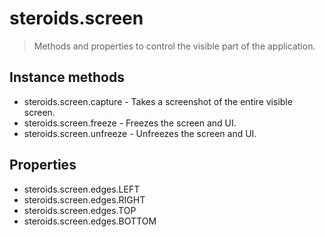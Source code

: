 steroids.screen
===============

> Methods and properties to control the visible part of the application.

Instance methods
----------------

- steroids.screen.capture - Takes a screenshot of the entire visible screen.
- steroids.screen.freeze - Freezes the screen and UI.
- steroids.screen.unfreeze - Unfreezes the screen and UI.

Properties
----------

- steroids.screen.edges.LEFT
- steroids.screen.edges.RIGHT
- steroids.screen.edges.TOP
- steroids.screen.edges.BOTTOM
